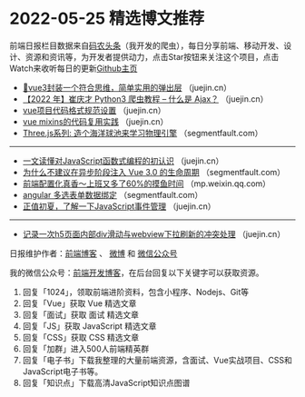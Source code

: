 # 2022-05-25 精选博文推荐

前端日报栏目数据来自[码农头条](https://toutiao.qdkfweb.cn/)（我开发的爬虫），每日分享前端、移动开发、设计、资源和资讯等，为开发者提供动力，点击Star按钮来关注这个项目，点击Watch来收听每日的更新[Github主页](https://github.com/kujian/frontendDaily)
* [🚀vue3封装一个符合思维，简单实用的弹出层](https://juejin.cn/post/7101144285763862565) （juejin.cn）
* [【2022 年】崔庆才 Python3 爬虫教程 &#8211; 什么是 Ajax？](https://juejin.cn/post/7101302174553997325) （juejin.cn）
* [vue项目代码格式规范设置](https://juejin.cn/post/7101147462512934926) （juejin.cn）
* [vue mixins的代码复用实践](https://juejin.cn/post/7101138587738963975) （juejin.cn）
* [Three.js系列: 造个海洋球池来学习物理引擎](https://segmentfault.com/a/1190000041888063) （segmentfault.com）

***
* [一文读懂对JavaScript函数式编程的初认识](https://juejin.cn/post/7101115599585017863) （juejin.cn）
* [为什么不建议在异步阶段注入 Vue 3.0 的生命周期](https://segmentfault.com/a/1190000041887410) （segmentfault.com）
* [前端配置化真香～上班又多了60%的摸鱼时间](https://mp.weixin.qq.com/s?__biz=MzA4Nzg0MDM5Nw==&mid=2247512831&idx=1&sn=a51224b7c57e79e4ddc3dcdadb66057c) （mp.weixin.qq.com）
* [angular 多选表单数据绑定](https://segmentfault.com/a/1190000041885779) （segmentfault.com）
* [正值初夏，了解一下JavaScript事件管理](https://juejin.cn/post/7100948150906519565) （juejin.cn）

***
* [记录一次h5页面内部div滑动与webview下拉刷新的冲突处理](https://juejin.cn/post/7101150276626677774) （juejin.cn）

日报维护作者：[前端博客](https://qdkfweb.cn/) 、 [微博](http://weibo.com/kujian) 和 [微信公众号](https://open.weixin.qq.com/qr/code?username=caibaojian_com)

我的微信公众号：[前端开发博客](https://open.weixin.qq.com/qr/code?username=caibaojian_com)，在后台回复以下关键字可以获取资源。

1. 回复「1024」，领取前端进阶资料，包含小程序、Nodejs、Git等
2. 回复「Vue」获取 Vue 精选文章
3. 回复「面试」获取 面试 精选文章
4. 回复「JS」获取 JavaScript 精选文章
5. 回复「CSS」获取 CSS 精选文章
6. 回复「加群」进入500人前端精英群
7. 回复「电子书」下载我整理的大量前端资源，含面试、Vue实战项目、CSS和JavaScript电子书等。
8. 回复「知识点」下载高清JavaScript知识点图谱